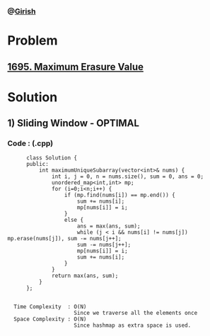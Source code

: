 ### @[Girish](https://www.linkedin.com/in/girish-sudhakar/)

# Problem

## [1695. Maximum Erasure Value](https://leetcode.com/problems/maximum-erasure-value/)


# Solution 

## 1) Sliding Window - OPTIMAL

       
      
      
   ### Code : (.cpp)
    
          class Solution {
          public:
              int maximumUniqueSubarray(vector<int>& nums) {
                  int i, j = 0, n = nums.size(), sum = 0, ans = 0;
                  unordered_map<int,int> mp;
                  for (i=0;i<n;i++) {
                      if (mp.find(nums[i]) == mp.end()) {
                          sum += nums[i];
                          mp[nums[i]] = i;
                      }
                      else {
                          ans = max(ans, sum);
                          while (j < i && nums[i] != nums[j]) mp.erase(nums[j]), sum -= nums[j++];
                          sum -= nums[j++];
                          mp[nums[i]] = i;
                          sum += nums[i];
                      }
                  }
                  return max(ans, sum);
              }
          };

 
      Time Complexity  : O(N) 
                         Since we traverse all the elements once
      Space Complexity : O(N)
                         Since hashmap as extra space is used.
